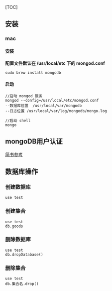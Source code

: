 [TOC]

## 安装
### mac

#### 安装
**配置文件默认在 /usr/local/etc 下的 mongod.conf**
```
sudo brew install mongodb
```
#### 启动
```
//启动 mongod 服务
mongod --config=/usr/local/etc/mongod.conf
--数据库位置  /usr/local/var/mongodb
--日志位置 /usr/local/var/log/mongodb/mongo.log

//启动 shell
mongo
```

## mongoDB用户认证
[简书参考](https://www.jianshu.com/p/3b1134e7b12b)

## 数据库操作
### 创建数据库
`use test`
### 创建集合
```
use test
db.goods
```
### 删除数据库
```
use test
db.dropDatabase()
```
### 删除集合
```
use test
db.集合名.drop()
```

